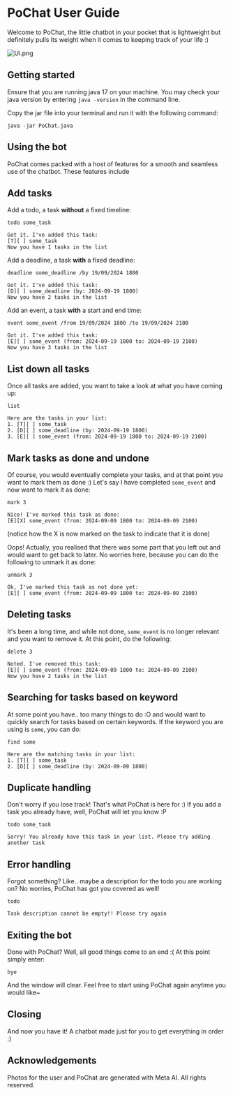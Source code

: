 # PoChat User Guide

Welcome to PoChat, the little chatbot in your pocket that is lightweight but definitely pulls its
weight when it comes to keeping track of your life :)

![Ui.png](Ui.png)

Getting started
--------

Ensure that you are running java 17 on your machine. You may check your java version by entering
`java -version` in the command line.

Copy the jar file into your terminal and run it with the following command:

```
java -jar PoChat.java
```


Using the bot
--------

PoChat comes packed with a host of features for a smooth and seamless use of the chatbot.
These features include

## Add tasks

Add a todo, a task **without** a fixed timeline:

`todo some_task`

```
Got it. I've added this task:
[T][ ] some_task
Now you have 1 tasks in the list
```

Add a deadline, a task **with** a fixed deadline:

`deadline some_deadline /by 19/09/2024 1800 `
```
Got it. I've added this task:
[D][ ] some_deadline (by: 2024-09-19 1800)
Now you have 2 tasks in the list
```

Add an event, a task **with** a start and end time:

`event some_event /from 19/09/2024 1800 /to 19/09/2024 2100`
```
Got it. I've added this task:
[E][ ] some_event (from: 2024-09-19 1800 to: 2024-09-19 2100)
Now you have 3 tasks in the list
```

## List down all tasks

Once all tasks are added, you want to take a look at what you have coming up:

`list`

```
Here are the tasks in your list:
1. [T][ ] some_task
2. [D][ ] some_deadline (by: 2024-09-19 1800)
3. [E][ ] some_event (from: 2024-09-19 1800 to: 2024-09-19 2100)
```

## Mark tasks as done and undone

Of course, you would eventually complete your tasks, and at that point you want to mark them as done :)
Let's say I have completed `some_event` and now want to mark it as done:

`mark 3`

```
Nice! I've marked this task as done:
[E][X] some_event (from: 2024-09-09 1800 to: 2024-09-09 2100)
```

(notice how the X is now marked on the task to indicate that it is done)

Oops! Actually, you realised that there was some part that you left out and would want to get back to later.
No worries here, because you can do the following to unmark it as done:

`unmark 3`

```
Ok, I've marked this task as not done yet:
[E][ ] some_event (from: 2024-09-09 1800 to: 2024-09-09 2100)
```

## Deleting tasks

It's been a long time, and while not done, `some_event` is no longer relevant and you want to remove it. At this
point, do the following:

`delete 3`

```
Noted. I've removed this task:
[E][ ] some_event (from: 2024-09-09 1800 to: 2024-09-09 2100)
Now you have 2 tasks in the list
```

## Searching for tasks based on keyword

At some point you have.. too many things to do :O and would want to quickly search for tasks based on
certain keywords. If the keyword you are using is `some`, you can do:

`find some`

```
Here are the matching tasks in your list:
1. [T][ ] some_task
2. [D][ ] some_deadline (by: 2024-09-09 1800)
```

## Duplicate handling

Don't worry if you lose track! That's what PoChat is here for :) If you add a task you already have, well,
PoChat will let you know :P

`todo some_task`

```
Sorry! You already have this task in your list. Please try adding another task
```

## Error handling

Forgot something? Like.. maybe a description for the todo you are working on? No worries, PoChat has got you
covered as well!

`todo`

```
Task description cannot be empty!! Please try again
```

## Exiting the bot

Done with PoChat? Well, all good things come to an end :( At this point simply enter:

`bye`

And the window will clear. Feel free to start using PoChat again anytime you would like~

## Closing

And now you have it! A chatbot made just for you to get everything in order :)

## Acknowledgements

Photos for the user and PoChat are generated with Meta AI. All rights reserved.


